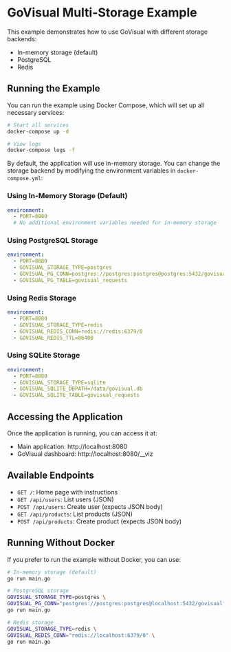 # GoVisual Multi-Storage Example

This example demonstrates how to use GoVisual with different storage backends:

- In-memory storage (default)
- PostgreSQL
- Redis

## Running the Example

You can run the example using Docker Compose, which will set up all necessary services:

```bash
# Start all services
docker-compose up -d

# View logs
docker-compose logs -f
```

By default, the application will use in-memory storage. You can change the storage backend by modifying the environment variables in `docker-compose.yml`:

### Using In-Memory Storage (Default)

```yaml
environment:
  - PORT=8080
  # No additional environment variables needed for in-memory storage
```

### Using PostgreSQL Storage

```yaml
environment:
  - PORT=8080
  - GOVISUAL_STORAGE_TYPE=postgres
  - GOVISUAL_PG_CONN=postgres://postgres:postgres@postgres:5432/govisual?sslmode=disable
  - GOVISUAL_PG_TABLE=govisual_requests
```

### Using Redis Storage

```yaml
environment:
  - PORT=8080
  - GOVISUAL_STORAGE_TYPE=redis
  - GOVISUAL_REDIS_CONN=redis://redis:6379/0
  - GOVISUAL_REDIS_TTL=86400
```

### Using SQLite Storage

```yaml
environment:
  - PORT=8080
  - GOVISUAL_STORAGE_TYPE=sqlite
  - GOVISUAL_SQLITE_DBPATH=/data/govisual.db
  - GOVISUAL_SQLITE_TABLE=govisual_requests
```

## Accessing the Application

Once the application is running, you can access it at:

- Main application: http://localhost:8080
- GoVisual dashboard: http://localhost:8080/\_\_viz

## Available Endpoints

- `GET /`: Home page with instructions
- `GET /api/users`: List users (JSON)
- `POST /api/users`: Create user (expects JSON body)
- `GET /api/products`: List products (JSON)
- `POST /api/products`: Create product (expects JSON body)

## Running Without Docker

If you prefer to run the example without Docker, you can use:

```bash
# In-memory storage (default)
go run main.go

# PostgreSQL storage
GOVISUAL_STORAGE_TYPE=postgres \
GOVISUAL_PG_CONN="postgres://postgres:postgres@localhost:5432/govisual?sslmode=disable" \
go run main.go

# Redis storage
GOVISUAL_STORAGE_TYPE=redis \
GOVISUAL_REDIS_CONN="redis://localhost:6379/0" \
go run main.go
```

